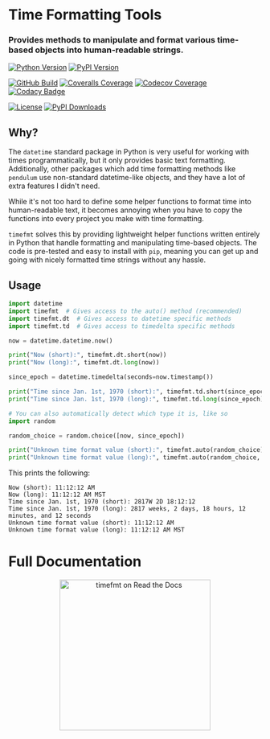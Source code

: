 # Time Formatting Tools
### Provides methods to manipulate and format various time-based objects into human-readable strings.
[![Python Version](https://img.shields.io/pypi/pyversions/timefmt?logo=python&logoColor=white)](https://pypi.org/project/timefmt/)
[![PyPI Version](https://img.shields.io/pypi/v/timefmt?logo=PyPI&logoColor=white)](https://pypi.org/project/timefmt/)

[![GitHub Build](https://img.shields.io/github/actions/workflow/status/nimaid/python-timeformat/master.yml?logo=GitHub)](https://github.com/nimaid/python-timeformat/actions/workflows/master.yml)
[![Coveralls Coverage](https://img.shields.io/coverallsCoverage/github/nimaid/python-timeformat?logo=coveralls)](https://coveralls.io/github/nimaid/python-timeformat)
[![Codecov Coverage](https://codecov.io/gh/nimaid/python-timeformat/graph/badge.svg?token=IG0GJD2GIO)](https://codecov.io/gh/nimaid/python-timeformat)
[![Codacy Badge](https://app.codacy.com/project/badge/Grade/1315b052266245688caf4c9869bb2ad9)](https://app.codacy.com/gh/nimaid/python-timeformat/dashboard)

[![License](https://img.shields.io/pypi/l/timefmt?logo=opensourceinitiative&logoColor=white)](https://github.com/nimaid/python-timeformat/raw/main/LICENSE)
[![PyPI Downloads](https://img.shields.io/pypi/dm/timefmt.svg?label=pypi%20downloads&logo=PyPI&logoColor=white)](https://pypi.org/project/timefmt/)

## Why?
The `datetime` standard package in Python is very useful for working with times programmatically, but it only provides basic text formatting.
Additionally, other packages which add time formatting methods like `pendulum` use non-standard datetime-like objects, and they have a lot of extra features I didn't need.

While it's not too hard to define some helper functions to format time into human-readable text, it becomes annoying when you have to copy the functions into every project you make with time formatting.

`timefmt` solves this by providing lightweight helper functions written entirely in Python that handle formatting and manipulating time-based objects.
The code is pre-tested and easy to install with `pip`, meaning you can get up and going with nicely formatted time strings without any hassle.

## Usage

```python
import datetime
import timefmt  # Gives access to the auto() method (recommended)
import timefmt.dt  # Gives access to datetime specific methods
import timefmt.td  # Gives access to timedelta specific methods

now = datetime.datetime.now()

print("Now (short):", timefmt.dt.short(now))
print("Now (long):", timefmt.dt.long(now))

since_epoch = datetime.timedelta(seconds=now.timestamp())

print("Time since Jan. 1st, 1970 (short):", timefmt.td.short(since_epoch))
print("Time since Jan. 1st, 1970 (long):", timefmt.td.long(since_epoch))

# You can also automatically detect which type it is, like so
import random

random_choice = random.choice([now, since_epoch])

print("Unknown time format value (short):", timefmt.auto(random_choice))
print("Unknown time format value (long):", timefmt.auto(random_choice, long=True))
```
This prints the following:
```
Now (short): 11:12:12 AM
Now (long): 11:12:12 AM MST
Time since Jan. 1st, 1970 (short): 2817W 2D 18:12:12
Time since Jan. 1st, 1970 (long): 2817 weeks, 2 days, 18 hours, 12 minutes, and 12 seconds
Unknown time format value (short): 11:12:12 AM
Unknown time format value (long): 11:12:12 AM MST
```

# Full Documentation
<p align="center"><a href="https://timefmt.readthedocs.io/en/latest/index.html"><img src="https://brand-guidelines.readthedocs.org/_images/logo-wordmark-vertical-dark.png" width="300px" alt="timefmt on Read the Docs"></a></p>
